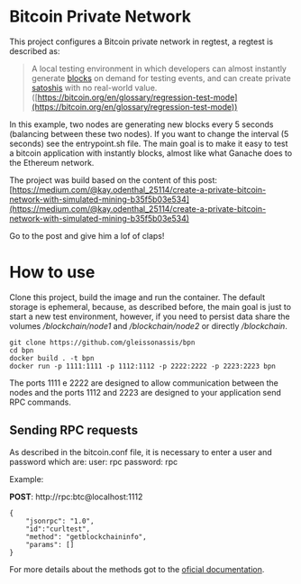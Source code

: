 # Bitcoin Private Network

This project configures a Bitcoin private network in regtest, a regtest is described as:

> A local testing environment in which developers can almost instantly generate [blocks](https://bitcoin.org/en/glossary/block "One or more transactions prefaced by a block header and protected by proof of work. Blocks are the data stored on the block chain.") on demand for testing events, and can create private [satoshis](https://bitcoin.org/en/glossary/denominations "Denominations of Bitcoin value, usually measured in fractions of a bitcoin but sometimes measured in multiples of a satoshi.  One bitcoin equals 100,000,000 satoshis.") with no real-world value. ([https://bitcoin.org/en/glossary/regression-test-mode](https://bitcoin.org/en/glossary/regression-test-mode))

In this example, two nodes are generating new blocks every 5 seconds (balancing between these two nodes). If you want to change the interval (5 seconds) see the entrypoint.sh file. The main goal is to make it easy to test a bitcoin application with instantly blocks, almost like what Ganache does to the Ethereum network.

The project was build based on the content of this post:
[https://medium.com/@kay.odenthal_25114/create-a-private-bitcoin-network-with-simulated-mining-b35f5b03e534](https://medium.com/@kay.odenthal_25114/create-a-private-bitcoin-network-with-simulated-mining-b35f5b03e534)

Go to the post and give him a lof of claps!

# How to use

Clone this project, build the image and run the container. The default storage is ephemeral, because, as described before, the main goal is just to start a new test environment, however, if you need to persist data share the volumes */blockchain/node1* and */blockchain/node2* or directly */blockchain*.

````
git clone https://github.com/gleissonassis/bpn
cd bpn
docker build . -t bpn
docker run -p 1111:1111 -p 1112:1112 -p 2222:2222 -p 2223:2223 bpn
````

The ports 1111 e 2222 are designed to allow communication between the nodes and the ports 1112 and 2223 are designed to your application send RPC commands. 

## Sending RPC requests

As described in the bitcoin.conf file, it is necessary to enter a user and password which are:
user: rpc
password: rpc

Example:

**POST**: http://rpc:btc@localhost:1112
````
{
	"jsonrpc": "1.0", 
	"id":"curltest", 
	"method": "getblockchaininfo", 
	"params": [] 
}
````

For more details about the methods got to the [oficial documentation]([https://bitcoincore.org/en/doc/0.18.0/rpc/](https://bitcoincore.org/en/doc/0.18.0/rpc/)).